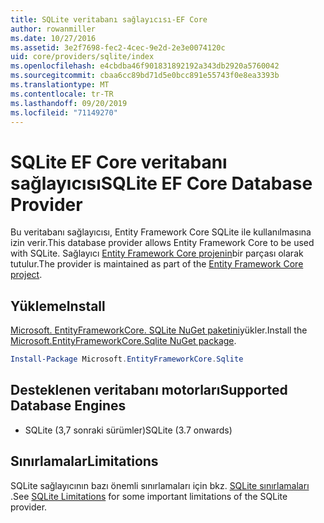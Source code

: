 ```yaml
---
title: SQLite veritabanı sağlayıcısı-EF Core
author: rowanmiller
ms.date: 10/27/2016
ms.assetid: 3e2f7698-fec2-4cec-9e2d-2e3e0074120c
uid: core/providers/sqlite/index
ms.openlocfilehash: e4cbdba46f901831892192a343db2920a5760042
ms.sourcegitcommit: cbaa6cc89bd71d5e0bcc891e55743f0e8ea3393b
ms.translationtype: MT
ms.contentlocale: tr-TR
ms.lasthandoff: 09/20/2019
ms.locfileid: "71149270"
---
```

# <a name="sqlite-ef-core-database-provider"></a><span data-ttu-id="d508b-102">SQLite EF Core veritabanı sağlayıcısı</span><span class="sxs-lookup"><span data-stu-id="d508b-102">SQLite EF Core Database Provider</span></span>

<span data-ttu-id="d508b-103">Bu veritabanı sağlayıcısı, Entity Framework Core SQLite ile kullanılmasına izin verir.</span><span class="sxs-lookup"><span data-stu-id="d508b-103">This database provider allows Entity Framework Core to be used with SQLite.</span></span> <span data-ttu-id="d508b-104">Sağlayıcı [Entity Framework Core projenin](https://github.com/aspnet/EntityFrameworkCore)bir parçası olarak tutulur.</span><span class="sxs-lookup"><span data-stu-id="d508b-104">The provider is maintained as part of the [Entity Framework Core project](https://github.com/aspnet/EntityFrameworkCore).</span></span>

## <a name="install"></a><span data-ttu-id="d508b-105">Yükleme</span><span class="sxs-lookup"><span data-stu-id="d508b-105">Install</span></span>

<span data-ttu-id="d508b-106">[Microsoft. EntityFrameworkCore. SQLite NuGet paketini](https://www.nuget.org/packages/Microsoft.EntityFrameworkCore.Sqlite/)yükler.</span><span class="sxs-lookup"><span data-stu-id="d508b-106">Install the [Microsoft.EntityFrameworkCore.Sqlite NuGet package](https://www.nuget.org/packages/Microsoft.EntityFrameworkCore.Sqlite/).</span></span>

``` powershell
Install-Package Microsoft.EntityFrameworkCore.Sqlite
```

## <a name="supported-database-engines"></a><span data-ttu-id="d508b-107">Desteklenen veritabanı motorları</span><span class="sxs-lookup"><span data-stu-id="d508b-107">Supported Database Engines</span></span>

* <span data-ttu-id="d508b-108">SQLite (3,7 sonraki sürümler)</span><span class="sxs-lookup"><span data-stu-id="d508b-108">SQLite (3.7 onwards)</span></span>

## <a name="limitations"></a><span data-ttu-id="d508b-109">Sınırlamalar</span><span class="sxs-lookup"><span data-stu-id="d508b-109">Limitations</span></span>

<span data-ttu-id="d508b-110">SQLite sağlayıcının bazı önemli sınırlamaları için bkz. [SQLite sınırlamaları](limitations.md) .</span><span class="sxs-lookup"><span data-stu-id="d508b-110">See [SQLite Limitations](limitations.md) for some important limitations of the SQLite provider.</span></span>
